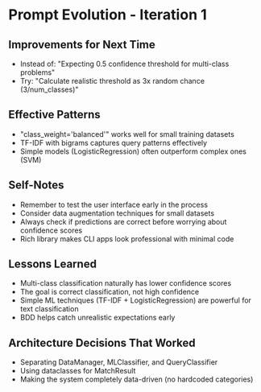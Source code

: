# Prompt Evolution - Iteration 1

## Improvements for Next Time
- Instead of: "Expecting 0.5 confidence threshold for multi-class problems"
- Try: "Calculate realistic threshold as 3x random chance (3/num_classes)"

## Effective Patterns
- "class_weight='balanced'" works well for small training datasets
- TF-IDF with bigrams captures query patterns effectively
- Simple models (LogisticRegression) often outperform complex ones (SVM)

## Self-Notes
- Remember to test the user interface early in the process
- Consider data augmentation techniques for small datasets
- Always check if predictions are correct before worrying about confidence scores
- Rich library makes CLI apps look professional with minimal code

## Lessons Learned
- Multi-class classification naturally has lower confidence scores
- The goal is correct classification, not high confidence
- Simple ML techniques (TF-IDF + LogisticRegression) are powerful for text classification
- BDD helps catch unrealistic expectations early

## Architecture Decisions That Worked
- Separating DataManager, MLClassifier, and QueryClassifier
- Using dataclasses for MatchResult
- Making the system completely data-driven (no hardcoded categories)